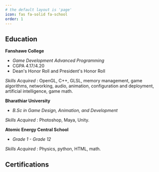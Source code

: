 ```yaml
---
# the default layout is 'page'
icon: fas fa-solid fa-school
order: 1
---
```


## Education

**Fanshawe College**
- *Game Development Advanced Programming*
- CGPA 4.17/4.20
- Dean's Honor Roll and President's Honor Roll

 *Skills Acquired* : OpenGL, C++, GLSL, memory management, game algorithms, networking, audio, animation, configuration and deployment, artificial intelligence, game math.

**Bharathiar University**
- *B.Sc in Game Design, Animation, and Development*

*Skills Acquired* : Photoshop, Maya, Unity.

**Atomic Energy Central School**
- *Grade 1 - Grade 12*

 *Skills Acquired* : Physics, python, HTML, math.

## Certifications

